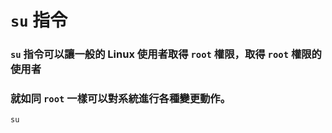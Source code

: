 # ```su``` 指令
### ```su``` 指令可以讓一般的 Linux 使用者取得 ```root``` 權限，取得 ```root``` 權限的使用者
### 就如同 ```root``` 一樣可以對系統進行各種變更動作。

```su                                                ```
